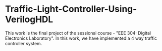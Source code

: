 # Traffic-Light-Controller-Using-VerilogHDL
This work is the final project of the sessional course - "EEE 304: Digital Electronics Laboratory". In this work, we have implemented a 4 way traffic controller system.
